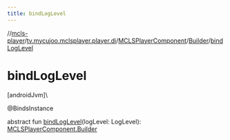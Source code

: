 ```yaml
---
title: bindLogLevel
---
```

//[mcls-player](../../../../index.html)/[tv.mycujoo.mclsplayer.player.di](../../index.html)/[MCLSPlayerComponent](../index.html)/[Builder](index.html)/[bindLogLevel](bind-log-level.html)



# bindLogLevel



[androidJvm]\




@BindsInstance



abstract fun [bindLogLevel](bind-log-level.html)(logLevel: LogLevel): [MCLSPlayerComponent.Builder](index.html)




